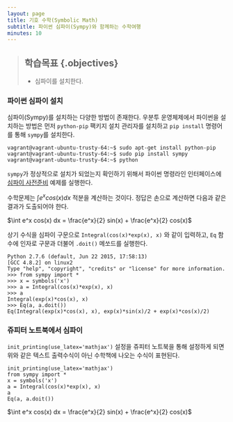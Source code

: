 ```yaml
---
layout: page
title: 기호 수학(Symbolic Math) 
subtitle: 파이썬 심파이(Sympy)와 함께하는 수학여행
minutes: 10
---
```


> ## 학습목표 {.objectives}
>
> * 심파이를 설치한다.


### 파이썬 심파이 설치

심파이(Sympy)를 설치하는 다양한 방법이 존재한다. 우분투 운영체제에서 파이썬을 설치하는 방법은 
먼저 `python-pip` 팩키지 설치 관리자를 설치하고 `pip install` 명령어를 통해 `sympy`를 설치한다.

~~~ {.python}
vagrant@vagrant-ubuntu-trusty-64:~$ sudo apt-get install python-pip
vagrant@vagrant-ubuntu-trusty-64:~$ sudo pip install sympy
vagrant@vagrant-ubuntu-trusty-64:~$ python
~~~

`sympy`가 정상적으로 설치가 되었는지 확인하기 위해서 파이썬 명령라인 인터페이스에 
[심파이 사전준비](http://docs.sympy.org/dev/tutorial/preliminaries.html) 예제를 실행한다.

수학문제는 $\int e^x cos(x) dx$ 적분을 계산하는 것이다.
정답은 손으로 계산하면 다음과 같은 결과가 도출되어야 한다.

$\int e^x cos(x) dx = \frac{e^x}{2} sin(x) +  \frac{e^x}{2} cos(x)$

상기 수식을 심파이 구문으로 `Integral(cos(x)*exp(x), x)` 와 같이 입력하고,
`Eq` 함수에 인자로 구문과 더불어 `.doit()` 메쏘드를 실행한다.


~~~ {.output}
Python 2.7.6 (default, Jun 22 2015, 17:58:13)
[GCC 4.8.2] on linux2
Type "help", "copyright", "credits" or "license" for more information.
>>> from sympy import *
>>> x = symbols('x')
>>> a = Integral(cos(x)*exp(x), x)
>>> a
Integral(exp(x)*cos(x), x)
>>> Eq(a, a.doit())
Eq(Integral(exp(x)*cos(x), x), exp(x)*sin(x)/2 + exp(x)*cos(x)/2)
~~~

### 쥬피터 노트북에서 심파이 

`init_printing(use_latex='mathjax')` 설정을 쥬피터 노트북을 통해 설정하게 되면 위와 같은 텍스트 출력수식이 아닌 
수학책에 나오는 수식이 표현된다.

~~~ {.python}
init_printing(use_latex='mathjax')
from sympy import *
x = symbols('x')
a = Integral(cos(x)*exp(x), x)
a
Eq(a, a.doit())
~~~

$\int e^x cos(x) dx = \frac{e^x}{2} sin(x) +  \frac{e^x}{2} cos(x)$


